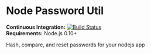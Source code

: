 # Node Password Util
**Continuous Integration:** [![Build Status](https://travis-ci.org/andy-shea/node-password-util.svg?branch=master)](https://travis-ci.org/andy-shea/node-password-util)<br/>
**Requirements:** Node.js 0.10+

Hash, compare, and reset passwords for your nodejs app
